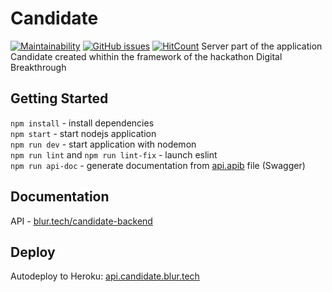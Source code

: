 # Candidate
[![Maintainability](https://api.codeclimate.com/v1/badges/e87aa216900756c2b164/maintainability)](https://codeclimate.com/github/blurtech/candidate-backend/maintainability) [![GitHub issues](https://img.shields.io/github/issues/blurtech/candidate-backend.svg)](https://github.com/blurtech/candidate-backend/issues)  [![HitCount](http://hits.dwyl.io/blurtech/candidate-backend.svg)](http://hits.dwyl.io/blurtech/candidate-backend) 
Server part of the application Candidate created whithin the framework of the hackathon Digital Breakthrough

## Getting Started

`npm install` - install dependencies  
`npm start` - start nodejs application  
`npm run dev` - start application with nodemon  
`npm run lint` and `npm run lint-fix` - launch eslint  
`npm run api-doc` - generate documentation from [api.apib](docs/api.apib) file (Swagger)

## Documentation

API - [blur.tech/candidate-backend](https://blur.tech/candidate-backend/)

## Deploy

Autodeploy to Heroku: [api.candidate.blur.tech](http://api.candidate.blur.tech/)
